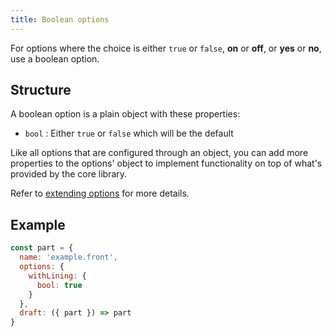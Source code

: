 ```yaml
---
title: Boolean options
---
```


For options where the choice is either `true` or `false`, **on** or **off**,
or **yes** or **no**, use a boolean option.

## Structure

A boolean option is a plain object with these properties:

- `bool` : Either `true` or `false` which will be the default

<Tip>

Like all options that are configured through an object, you can 
add more properties to the options' object to implement functionality on
top of what's provided by the core library.

Refer to [extending options](/reference/api/part/config/options/extend) for
more details.

</Tip>

## Example

```js
const part = {
  name: 'example.front',
  options: {
    withLining: { 
      bool: true 
    }
  },
  draft: ({ part }) => part
}
```
